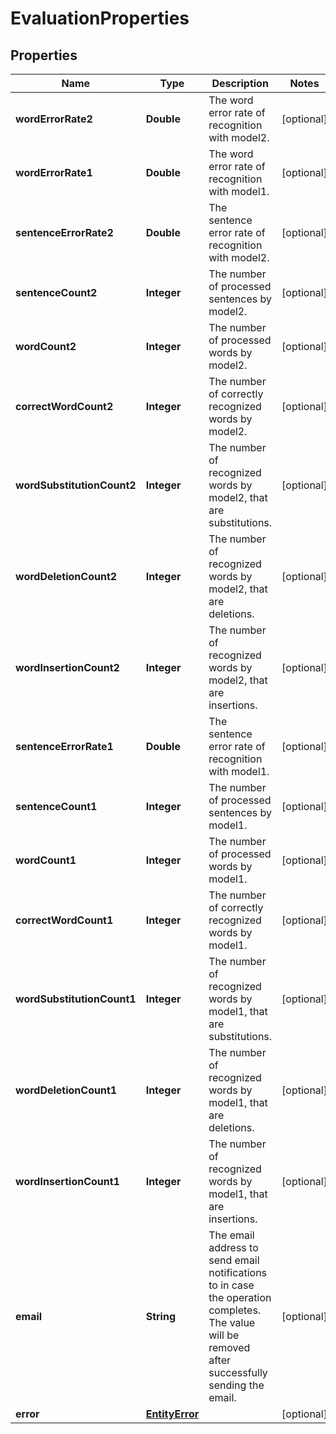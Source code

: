 # EvaluationProperties

## Properties
Name | Type | Description | Notes
------------ | ------------- | ------------- | -------------
**wordErrorRate2** | **Double** | The word error rate of recognition with model2. |  [optional]
**wordErrorRate1** | **Double** | The word error rate of recognition with model1. |  [optional]
**sentenceErrorRate2** | **Double** | The sentence error rate of recognition with model2. |  [optional]
**sentenceCount2** | **Integer** | The number of processed sentences by model2. |  [optional]
**wordCount2** | **Integer** | The number of processed words by model2. |  [optional]
**correctWordCount2** | **Integer** | The number of correctly recognized words by model2. |  [optional]
**wordSubstitutionCount2** | **Integer** | The number of recognized words by model2, that are substitutions. |  [optional]
**wordDeletionCount2** | **Integer** | The number of recognized words by model2, that are deletions. |  [optional]
**wordInsertionCount2** | **Integer** | The number of recognized words by model2, that are insertions. |  [optional]
**sentenceErrorRate1** | **Double** | The sentence error rate of recognition with model1. |  [optional]
**sentenceCount1** | **Integer** | The number of processed sentences by model1. |  [optional]
**wordCount1** | **Integer** | The number of processed words by model1. |  [optional]
**correctWordCount1** | **Integer** | The number of correctly recognized words by model1. |  [optional]
**wordSubstitutionCount1** | **Integer** | The number of recognized words by model1, that are substitutions. |  [optional]
**wordDeletionCount1** | **Integer** | The number of recognized words by model1, that are deletions. |  [optional]
**wordInsertionCount1** | **Integer** | The number of recognized words by model1, that are insertions. |  [optional]
**email** | **String** | The email address to send email notifications to in case the operation completes.  The value will be removed after successfully sending the email. |  [optional]
**error** | [**EntityError**](EntityError.md) |  |  [optional]
